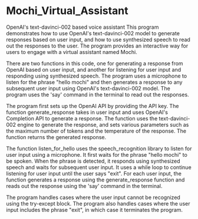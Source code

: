 # Mochi_Virtual_Assistant
 OpenAI's text-davinci-002 based voice assistant
This program demonstrates how to use OpenAI's text-davinci-002 model to generate responses based on user input, and how to use synthesized speech to read out the responses to the user. The program provides an interactive way for users to engage with a virtual assistant named Mochi.

There are two functions in this code, one for generating a response from OpenAI based on user input, and another for listening for user input and responding using synthesized speech. The program uses a microphone to listen for the phrase "hello mochi" and then generates a response to any subsequent user input using OpenAI's text-davinci-002 model. The program uses the 'say' command in the terminal to read out the responses.

The program first sets up the OpenAI API by providing the API key. The function generate_response takes in user input and uses OpenAI's Completion API to generate a response. The function uses the text-davinci-002 engine to generate the response, and sets various parameters such as the maximum number of tokens and the temperature of the response. The function returns the generated response.

The function listen_for_hello uses the speech_recognition library to listen for user input using a microphone. It first waits for the phrase "hello mochi" to be spoken. When the phrase is detected, it responds using synthesized speech and waits for subsequent user input. It uses a while loop to continue listening for user input until the user says "exit". For each user input, the function generates a response using the generate_response function and reads out the response using the 'say' command in the terminal.

The program handles cases where the user input cannot be recognized using the try-except block. The program also handles cases where the user input includes the phrase "exit", in which case it terminates the program.
